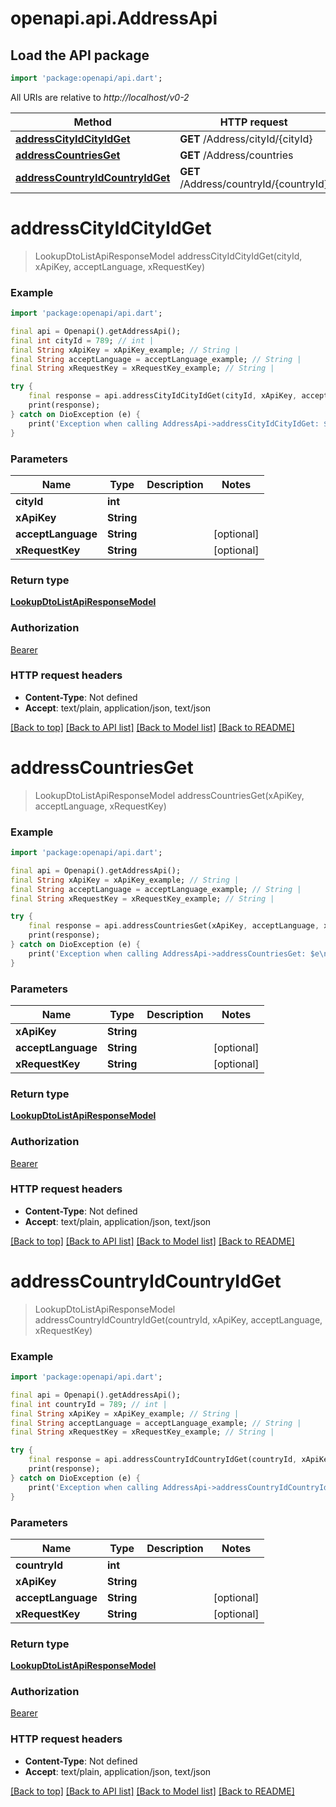 # openapi.api.AddressApi

## Load the API package
```dart
import 'package:openapi/api.dart';
```

All URIs are relative to *http://localhost/v0-2*

Method | HTTP request | Description
------------- | ------------- | -------------
[**addressCityIdCityIdGet**](AddressApi.md#addresscityidcityidget) | **GET** /Address/cityId/{cityId} | 
[**addressCountriesGet**](AddressApi.md#addresscountriesget) | **GET** /Address/countries | 
[**addressCountryIdCountryIdGet**](AddressApi.md#addresscountryidcountryidget) | **GET** /Address/countryId/{countryId} | 


# **addressCityIdCityIdGet**
> LookupDtoListApiResponseModel addressCityIdCityIdGet(cityId, xApiKey, acceptLanguage, xRequestKey)



### Example
```dart
import 'package:openapi/api.dart';

final api = Openapi().getAddressApi();
final int cityId = 789; // int | 
final String xApiKey = xApiKey_example; // String | 
final String acceptLanguage = acceptLanguage_example; // String | 
final String xRequestKey = xRequestKey_example; // String | 

try {
    final response = api.addressCityIdCityIdGet(cityId, xApiKey, acceptLanguage, xRequestKey);
    print(response);
} catch on DioException (e) {
    print('Exception when calling AddressApi->addressCityIdCityIdGet: $e\n');
}
```

### Parameters

Name | Type | Description  | Notes
------------- | ------------- | ------------- | -------------
 **cityId** | **int**|  | 
 **xApiKey** | **String**|  | 
 **acceptLanguage** | **String**|  | [optional] 
 **xRequestKey** | **String**|  | [optional] 

### Return type

[**LookupDtoListApiResponseModel**](LookupDtoListApiResponseModel.md)

### Authorization

[Bearer](../README.md#Bearer)

### HTTP request headers

 - **Content-Type**: Not defined
 - **Accept**: text/plain, application/json, text/json

[[Back to top]](#) [[Back to API list]](../README.md#documentation-for-api-endpoints) [[Back to Model list]](../README.md#documentation-for-models) [[Back to README]](../README.md)

# **addressCountriesGet**
> LookupDtoListApiResponseModel addressCountriesGet(xApiKey, acceptLanguage, xRequestKey)



### Example
```dart
import 'package:openapi/api.dart';

final api = Openapi().getAddressApi();
final String xApiKey = xApiKey_example; // String | 
final String acceptLanguage = acceptLanguage_example; // String | 
final String xRequestKey = xRequestKey_example; // String | 

try {
    final response = api.addressCountriesGet(xApiKey, acceptLanguage, xRequestKey);
    print(response);
} catch on DioException (e) {
    print('Exception when calling AddressApi->addressCountriesGet: $e\n');
}
```

### Parameters

Name | Type | Description  | Notes
------------- | ------------- | ------------- | -------------
 **xApiKey** | **String**|  | 
 **acceptLanguage** | **String**|  | [optional] 
 **xRequestKey** | **String**|  | [optional] 

### Return type

[**LookupDtoListApiResponseModel**](LookupDtoListApiResponseModel.md)

### Authorization

[Bearer](../README.md#Bearer)

### HTTP request headers

 - **Content-Type**: Not defined
 - **Accept**: text/plain, application/json, text/json

[[Back to top]](#) [[Back to API list]](../README.md#documentation-for-api-endpoints) [[Back to Model list]](../README.md#documentation-for-models) [[Back to README]](../README.md)

# **addressCountryIdCountryIdGet**
> LookupDtoListApiResponseModel addressCountryIdCountryIdGet(countryId, xApiKey, acceptLanguage, xRequestKey)



### Example
```dart
import 'package:openapi/api.dart';

final api = Openapi().getAddressApi();
final int countryId = 789; // int | 
final String xApiKey = xApiKey_example; // String | 
final String acceptLanguage = acceptLanguage_example; // String | 
final String xRequestKey = xRequestKey_example; // String | 

try {
    final response = api.addressCountryIdCountryIdGet(countryId, xApiKey, acceptLanguage, xRequestKey);
    print(response);
} catch on DioException (e) {
    print('Exception when calling AddressApi->addressCountryIdCountryIdGet: $e\n');
}
```

### Parameters

Name | Type | Description  | Notes
------------- | ------------- | ------------- | -------------
 **countryId** | **int**|  | 
 **xApiKey** | **String**|  | 
 **acceptLanguage** | **String**|  | [optional] 
 **xRequestKey** | **String**|  | [optional] 

### Return type

[**LookupDtoListApiResponseModel**](LookupDtoListApiResponseModel.md)

### Authorization

[Bearer](../README.md#Bearer)

### HTTP request headers

 - **Content-Type**: Not defined
 - **Accept**: text/plain, application/json, text/json

[[Back to top]](#) [[Back to API list]](../README.md#documentation-for-api-endpoints) [[Back to Model list]](../README.md#documentation-for-models) [[Back to README]](../README.md)

